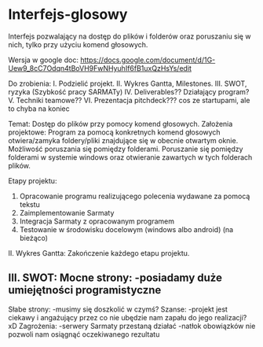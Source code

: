 # Interfejs-glosowy
Interfejs pozwalający na dostęp do plików i folderów oraz poruszaniu się w nich, tylko przy użyciu komend głosowych.


Wersja w google doc: https://docs.google.com/document/d/1G-Uew9_8cC7Odqn4tBoVH9FwNHyuhIf6fB1uxQzHsYs/edit

Do zrobienia:
I. Podzielić projekt.
II. Wykres Gantta, Milestones.
III. SWOT, ryzyka (Szybkość pracy SARMATy)
IV. Deliverables?? Działający program?
V. Techniki teamowe?? 
VI. Prezentacja pitchdeck??? cos ze startupami, ale to chyba na koniec

Temat: Dostęp do plików przy pomocy komend głosowych.
Założenia projektowe:
Program za pomocą konkretnych komend głosowych otwiera/zamyka foldery/pliki znajdujące się w obecnie otwartym oknie. Możliwość poruszania się pomiędzy folderami. 
Poruszanie się pomiędzy folderami w systemie windows oraz otwieranie zawartych w tych folderach plików.

Etapy projektu:
1. Opracowanie programu realizującego polecenia wydawane za pomocą tekstu
2. Zaimplementowanie Sarmaty
3. Integracja Sarmaty z opracowanym programem
4. Testowanie w środowisku docelowym (windows albo android) (na bieżąco)

II. Wykres Gantta:
Zakończenie każdego etapu projektu.

III. SWOT:
Mocne strony:
-posiadamy duże umiejętności programistyczne
-
Słabe strony:
-musimy się doszkolić w czymś?
Szanse:
-projekt jest ciekawy i angażujący przez co nie ubędzie nam zapału do jego realizacji? xD
Zagrożenia:
-serwery Sarmaty przestaną działać
-natłok obowiązków nie pozwoli nam osiągnąć oczekiwanego rezultatu
